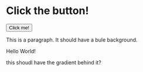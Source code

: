 <!DOCTYPE HTML>
<html>
 <head>
  <meta content="text/html; charset=UTF-8" http-equiv="content-type" />
  <link href="styles/styles.css" media="screen" rel="stylesheet" type="text/css" />
<script src="js/script.js" type="text/javascript"></script>  <title>My JS Fun Page!</title>
 </head>
 <body class="gradient">
 <h1>Click the button!</h1>
  <input name="btnClick" onclick="onClick()" type="button" value="Click me!" />
<p class="center" >This is a paragraph.  It should have a bule background.</p>
<p id="para1">Hello World!</p>
<p class="gradient">this shoudl have the gradient behind it?</p>
</body>    
</html>
